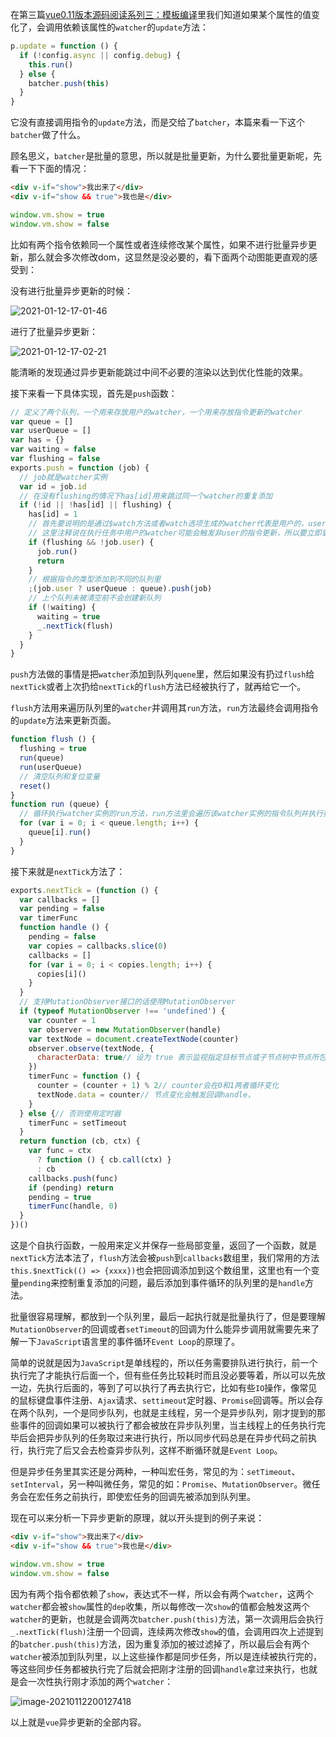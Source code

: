 在第三篇[vue0.11版本源码阅读系列三：模板编译]()里我们知道如果某个属性的值变化了，会调用依赖该属性的`watcher`的`update`方法：

```js
p.update = function () {
  if (!config.async || config.debug) {
    this.run()
  } else {
    batcher.push(this)
  }
}

```

它没有直接调用指令的`update`方法，而是交给了`batcher`，本篇来看一下这个`batcher`做了什么。

顾名思义，`batcher`是批量的意思，所以就是批量更新，为什么要批量更新呢，先看一下下面的情况：

```html
<div v-if="show">我出来了</div>
<div v-if="show && true">我也是</div>
```

```js
window.vm.show = true
window.vm.show = false
```

比如有两个指令依赖同一个属性或者连续修改某个属性，如果不进行批量异步更新，那么就会多次修改dom，这显然是没必要的，看下面两个动图能更直观的感受到：

没有进行批量异步更新的时候：

![2021-01-12-17-01-46](E:\图片\2021-01-12-17-01-46.gif)

进行了批量异步更新：

![2021-01-12-17-02-21](E:\图片\2021-01-12-17-02-21.gif)

能清晰的发现通过异步更新能跳过中间不必要的渲染以达到优化性能的效果。

接下来看一下具体实现，首先是`push`函数：

```js
// 定义了两个队列，一个用来存放用户的watcher，一个用来存放指令更新的watcher
var queue = []
var userQueue = []
var has = {}
var waiting = false
var flushing = false
exports.push = function (job) {
  // job就是watcher实例
  var id = job.id
  // 在没有flushing的情况下has[id]用来跳过同一个watcher的重复添加
  if (!id || !has[id] || flushing) {
    has[id] = 1
    // 首先要说明的是通过$watch方法或者watch选项生成的watcher代表是用户的，user属性为true
    // 这里注释说在执行任务中用户的watcher可能会触发非user的指令更新，所以要立即更新这个被触发的指令，否则flushing这个变量是不需要的
    if (flushing && !job.user) {
      job.run()
      return
    }
    // 根据指令的类型添加到不同的队列里
    ;(job.user ? userQueue : queue).push(job)
    // 上个队列未被清空前不会创建新队列
    if (!waiting) {
      waiting = true
      _.nextTick(flush)
    }
  }
}
```

`push`方法做的事情是把`watcher`添加到队列`quene`里，然后如果没有扔过`flush`给`nextTick`或者上次扔给`nextTick`的`flush`方法已经被执行了，就再给它一个。

`flush`方法用来遍历队列里的`watcher`并调用其`run`方法，`run`方法最终会调用指令的`update`方法来更新页面。

```js
function flush () {
  flushing = true
  run(queue)
  run(userQueue)
  // 清空队列和复位变量
  reset()
}
function run (queue) {
  // 循环执行watcher实例的run方法，run方法里会遍历该watcher实例的指令队列并执行指令的update方法
  for (var i = 0; i < queue.length; i++) {
    queue[i].run()
  }
}
```

接下来就是`nextTick`方法了：

```js
exports.nextTick = (function () {
  var callbacks = []
  var pending = false
  var timerFunc
  function handle () {
    pending = false
    var copies = callbacks.slice(0)
    callbacks = []
    for (var i = 0; i < copies.length; i++) {
      copies[i]()
    }
  }
  // 支持MutationObserver接口的话使用MutationObserver
  if (typeof MutationObserver !== 'undefined') {
    var counter = 1
    var observer = new MutationObserver(handle)
    var textNode = document.createTextNode(counter)
    observer.observe(textNode, {
      characterData: true// 设为 true 表示监视指定目标节点或子节点树中节点所包含的字符数据的变化
    })
    timerFunc = function () {
      counter = (counter + 1) % 2// counter会在0和1两者循环变化
      textNode.data = counter// 节点变化会触发回调handle，
    }
  } else {// 否则使用定时器
    timerFunc = setTimeout
  }
  return function (cb, ctx) {
    var func = ctx
      ? function () { cb.call(ctx) }
      : cb
    callbacks.push(func)
    if (pending) return
    pending = true
    timerFunc(handle, 0)
  }
})()
```

这是个自执行函数，一般用来定义并保存一些局部变量，返回了一个函数，就是`nextTick`方法本法了，`flush`方法会被`push`到`callbacks`数组里，我们常用的方法`this.$nextTick(() => {xxxx})`也会把回调添加到这个数组里，这里也有一个变量`pending`来控制重复添加的问题，最后添加到事件循环的队列里的是`handle`方法。

批量很容易理解，都放到一个队列里，最后一起执行就是批量执行了，但是要理解`MutationObserver`的回调或者`setTimeout`的回调为什么能异步调用就需要先来了解一下`JavaScript`语言里的事件循环`Event Loop`的原理了。

简单的说就是因为`JavaScript`是单线程的，所以任务需要排队进行执行，前一个执行完了才能执行后面一个，但有些任务比较耗时而且没必要等着，所以可以先放一边，先执行后面的，等到了可以执行了再去执行它，比如有些`IO`操作，像常见的鼠标键盘事件注册、`Ajax`请求、`settimeout`定时器、`Promise`回调等。所以会存在两个队列，一个是同步队列，也就是主线程，另一个是异步队列，刚才提到的那些事件的回调如果可以被执行了都会被放在异步队列里，当主线程上的任务执行完毕后会把异步队列的任务取过来进行执行，所以同步代码总是在异步代码之前执行，执行完了后又会去检查异步队列，这样不断循环就是`Event Loop`。

但是异步任务里其实还是分两种，一种叫宏任务，常见的为：`setTimeout`、`setInterval`，另一种叫微任务，常见的如：`Promise`、`MutationObserver`。微任务会在宏任务之前执行，即使宏任务的回调先被添加到队列里。

现在可以来分析一下异步更新的原理，就以开头提到的例子来说：

```html
<div v-if="show">我出来了</div>
<div v-if="show && true">我也是</div>
```

```js
window.vm.show = true
window.vm.show = false
```

因为有两个指令都依赖了`show`，表达式不一样，所以会有两个`watcher`，这两个`watcher`都会被`show`属性的`dep`收集，所以每修改一次`show`的值都会触发这两个`watcher`的更新，也就是会调两次`batcher.push(this)`方法，第一次调用后会执行`_.nextTick(flush)`注册一个回调，连续两次修改`show`的值，会调用四次上述提到的`batcher.push(this)`方法，因为重复添加的被过滤掉了，所以最后会有两个`watcher`被添加到队列里，以上这些操作都是同步任务，所以是连续被执行完的，等这些同步任务都被执行完了后就会把刚才注册的回调`handle`拿过来执行，也就是会一次性执行刚才添加的两个`watcher`：

![image-20210112200127418](C:\Users\wanglin25\AppData\Roaming\Typora\typora-user-images\image-20210112200127418.png)

以上就是`vue`异步更新的全部内容。

